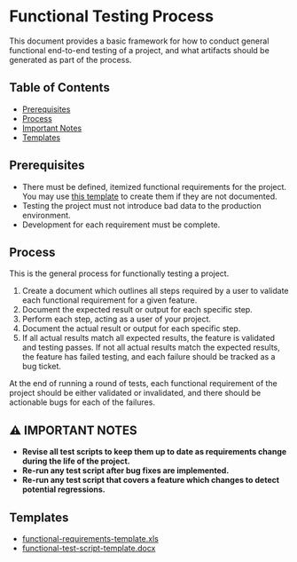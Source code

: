 # Functional Testing Process

This document provides a basic framework for how to conduct general functional end-to-end testing of a project, and what
artifacts should be generated as part of the process.

## Table of Contents

- [Prerequisites](#prerequisites)
- [Process](#process)
- [Important Notes](#⚠️-important-notes)
- [Templates](#templates)

## Prerequisites

- There must be defined, itemized functional requirements for the project. You may use
  [this template](./templates/functional-requirements-template.xls) to create them if they are not documented.
- Testing the project must not introduce bad data to the production environment.
- Development for each requirement must be complete.

## Process

This is the general process for functionally testing a project.

1. Create a document which outlines all steps required by a user to validate each functional requirement for a given feature.
1. Document the expected result or output for each specific step.
1. Perform each step, acting as a user of your project.
1. Document the actual result or output for each specific step.
1. If all actual results match all expected results, the feature is validated and testing passes. If not all actual results
   match the expected results, the feature has failed testing, and each failure should be tracked as a bug ticket.
   
At the end of running a round of tests, each functional requirement of the project should be either validated or invalidated, and there should
be actionable bugs for each of the failures.

## ⚠️ IMPORTANT NOTES

- **Revise all test scripts to keep them up to date as requirements change during the life of the project.**
- **Re-run any test script after bug fixes are implemented.**
- **Re-run any test script that covers a feature which changes to detect potential regressions.**
   
## Templates

- [functional-requirements-template.xls](./templates/functional-requirements-template.xls)
- [functional-test-script-template.docx](./templates/functional-test-script-template.docx)
